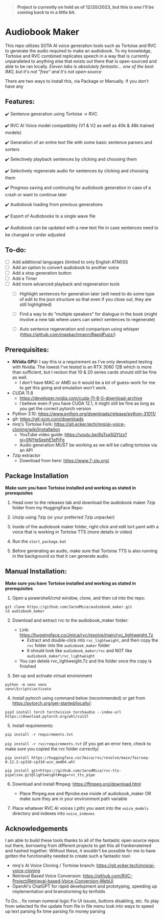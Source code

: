 > **Project is currently on hold as of 12/20/2023, but this is one I'll be coming back to in a little bit.**

# Audiobook Maker
This repo utilizes SOTA AI voice generation tools such as Tortoise and RVC to generate the audio required to make an audiobook.  To my knowledge, Tortoise and RVC combined replicates speech in a way that is currently unparalleled to anything else that exists out there that is open-sourced and able to be ran locally. *Eleven labs is absolutely fantastic... one of the best IMO, but it's not "free" and it's not open-source*

There are two ways to install this, via Package or Manually.  If you don't have any 

## Features:
:heavy_check_mark: Sentence generation using Tortoise -> RVC

:heavy_check_mark: RVC AI Voice model compatibility (V1 & V2 as well as 40k & 48k trained models)

:heavy_check_mark: Generation of an entire text file with some basic sentence parsers and sorters

:heavy_check_mark: Selectively playback sentences by clicking and choosing them

:heavy_check_mark: Selectively regenerate audio for sentences by clicking and choosing them

:heavy_check_mark: Progress saving and continuing for audiobook generation in case of a crash or want to continue later

:heavy_check_mark: Audiobook loading from previous generations

:heavy_check_mark: Export of Audiobooks to a single wave file

:heavy_check_mark: Audiobook can be updated with a new text file in case sentences need to be changed or order adjusted

## To-do:
- [ ] Add additional languages (limited to only English ATM)SS
- [ ] Add an option to convert audiobook to another voice 
- [ ] Add a stop generation button
- [ ] Add a Timer
- [ ] Add more advanced playback and regeneration tools
    - [ ] Highlight sentences for generation later (will need to do some type of edit to the json structure so that even if you close out, they are still highlighted)
    - [ ] Find a way to do "multiple speakers" for dialogue in the book (might involve a new tab where users can select sentences to regenerate)
    - [ ] Auto sentence regeneration and comparison using whisper (https://github.com/maxbachmann/RapidFuzz/) 


## Prerequisites:
- **NVidia GPU:** I say this is a requirement as I've only developed testing with Nvidia.  The lowest I've tested is an RTX 3060 12B which is more than sufficient, but I reckon that 10 & 20 series cards should still be fine as well.
    - I don't have MAC or AMD so it would be a lot of guess-work for me to get this going and emulation won't work.
- CUDA 11.8
    - https://developer.nvidia.com/cuda-11-8-0-download-archive
    - I believe even if you have CUDA 12.1, it might still be fine as long as you get the correct pytorch version 
- Python 3.10: https://www.python.org/downloads/release/python-31011/ 
- git: https://git-scm.com/downloads 
- mrq's Tortoise Fork: https://git.ecker.tech/mrq/ai-voice-cloning/wiki/Installation
    - YouTube video guide: https://youtu.be/6sTsqSQYIzs?si=0NYteSephE1ePiFg
    - Audio generation MUST be working as we will be calling tortoise via an API
- 7zip extractor
    - Download from here: https://www.7-zip.org/

## Package Installation
**Make sure you have Tortoise installed and working as stated in prerequisites**

1. Head over to the releases tab and download the audiobook maker 7zip folder from my HuggingFace Repo: 

2. Unzip using 7zip (or your preferred 7zip unpacker)

3. Inside of the audiobook maker folder, right click and edit tort.yaml with a voice that is working in Tortoise TTS (more details in video)

4. Run the ```start_package.bat```

5. Before generating an audio, make sure that Tortoise TTS is also running in the background so that it can generate audio.

## Manual Installation:

**Make sure you have Tortoise installed and working as stated in prerequisites**

1. Open a powershell/cmd window, clone, and then cd into the repo:
```
git clone https://github.com/JarodMica/audiobook_maker.git
cd audiobook_maker
```

2. Download and extract rvc to the audiobook_maker folder:
    - Link: https://huggingface.co/Jmica/rvc/resolve/main/rvc_lightweight.7z
        - Extract and double-click into ```rvc_lightweight```, and then copy the ```rvc``` folder into the ```audiobook_maker``` folder 
        - It should look like ```audiobook_maker/rvc``` and NOT like ```audiobook_maker\rvc_lightweight```
    - You can delete rvc_lightweight.7z and the folder once the copy is finished

3. Set-up and activate virtual environment
```
python -m venv venv
venv\Scripts\activate
```
4. Install pytorch using command below (recommended) or get from https://pytorch.org/get-started/locally/:

```pip3 install torch torchvision torchaudio --index-url https://download.pytorch.org/whl/cu117```

5. Install requirements:

```pip install -r requirements.txt```

```pip install -r rvc/requirements.txt``` (if you get an error here, check to make sure you copied the rvc folder correctly)

```pip install https://huggingface.co/Jmica/rvc/resolve/main/fairseq-0.12.2-cp310-cp310-win_amd64.whl```

```pip install git+https://github.com/JarodMica/rvc-tts-pipeline.git@lightweight#egg=rvc_tts_pipe```

6. Download and install ffmpeg: https://ffmpeg.org/download.html
    - Place ffmpeg.exe and ffprobe.exe inside of audiobook_maker OR make sure they are in your environment path variable

7. Place whatever RVC AI voices (.pth) you want into the ```voice_models``` directory and indexes into ```voice_indexes```

## Acknowledgements
I am able to build these tools thanks to all of the fantastic open source repos out there, borrowing from different projects to get this all frankensteined and hashed together.  Without these, it wouldn't be possible for me to have gotten the functionality needed to create such a fantastic tool:
- mrq's AI Voice Cloning / Tortoise branch: https://git.ecker.tech/mrq/ai-voice-cloning
- Retrieval Based Voice Conversion: https://github.com/RVC-Project/Retrieval-based-Voice-Conversion-WebUI
- OpenAI's ChatGPT for rapid development and prototyping, speeding up implementation and brainstorming by tenfolds

To Do...
fix roman numeral logic
Fix UI issues, buttons disabling, etc.
fix play from selected
fix the update from file in file menu
look into ways to speed up text parsing
fix time parsing
fix money parsing
